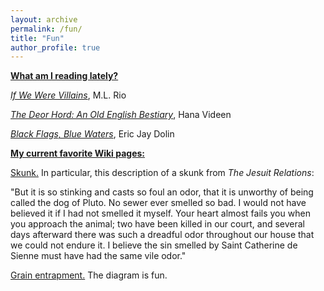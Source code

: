 ```yaml
---
layout: archive
permalink: /fun/
title: "Fun"
author_profile: true
---
```


<b><ins>What am I reading lately?</b></ins>

<a target="_blank" rel="noopener" href="https://www.goodreads.com/book/show/30319086-if-we-were-villains"><i>If We Were Villains</i></a>, M.L. Rio

<a target="_blank" rel="noopener" href="https://www.goodreads.com/book/show/104386166-the-deorhord?from_search=true&from_srp=true&qid=Y3Mg1qnpMQ&rank=1"><i>The Deor Hord: An Old English Bestiary</i></a>, Hana Videen

<a target="_blank" rel="noopener" href="https://www.goodreads.com/book/show/38212132-black-flags-blue-waters?ref=nav_sb_ss_1_23"><i>Black Flags, Blue Waters</i></a>, Eric Jay Dolin

<b><ins>My current favorite Wiki pages:</b></ins>

<a target="_blank" rel="noopener" href="https://en.wikipedia.org/wiki/Skunk">Skunk.</a> In particular, this description of a skunk from <i>The Jesuit Relations</i>:

"But it is so stinking and casts so foul an odor, that it is unworthy of being called the dog of Pluto. No sewer ever smelled so bad. I would not have believed it if I had not smelled it myself. Your heart almost fails you when you approach the animal; two have been killed in our court, and several days afterward there was such a dreadful odor throughout our house that we could not endure it. I believe the sin smelled by Saint Catherine de Sienne must have had the same vile odor."

<a target="_blank" rel="noopener" href="https://en.wikipedia.org/wiki/Grain_entrapment">Grain entrapment.</a> The diagram is fun.
